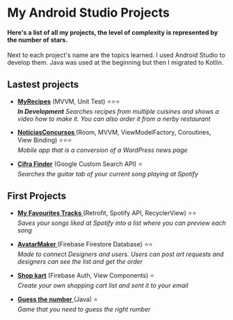 # My Android Studio Projects

#### Here's a list of all my projects, the level of complexity is represented by the number of stars. 
Next to each project's name are the topics learned. I used Android Studio to develop them. Java was used at the beginning but then I migrated to Kotlin.

## Lastest projects

- [**MyRecipes**](https://github.com/Dannestulla/AndroidStudioProjects/tree/main/MinhasReceitas) (MVVM, Unit Test) ⭐⭐⭐</br>
_**In Development** Searches recipes from multiple cuisines and shows a video how to make it. You can also order it from a nerby restaurant_

- **[NoticiasConcursos ](https://github.com/Dannestulla/AndroidStudioProjects/tree/main/NoticiasConcursos/app/src/main/java/com/example/noticiasconcursos)**(Room, MVVM, ViewModelFactory, Coroutines, View Binding)  ⭐⭐⭐</br>
_Mobile app that is a conversion of a WordPress news page_

- **[Cifra Finder](https://github.com/Dannestulla/AndroidStudioProjects/tree/main/CifraFinder/app/src/main/java/com/example/cifrafinder)** (Google Custom Search API) ⭐</br>
_Searches the guitar tab of your current song playing at Spotify_

## First Projects 

- [**My Favourites Tracks**  ](https://github.com/Dannestulla/AndroidStudioProjects/tree/main/MyFavouritesTracks)(Retrofit, Spotify API, RecyclerView) ⭐⭐</br>
_Saves your songs liked at Spotify into a list where you can preview each song_

- **[AvatarMaker ](https://github.com/Dannestulla/AndroidStudioProjects/tree/main/AvatarMaker/app/src/main/java/com/example/avatarmaker)** (Firebase Firestore Database) ⭐⭐</br>
_Made to connect Designers and users. Users can post art requests and designers can see the list and get the order_

- [**Shop kart**](https://github.com/Dannestulla/AndroidStudioProjects/tree/main/ListaDeCompras/app/src/main/java/com/example/listadecompras) (Firebase Auth, View Components) ⭐ </br>
_Create your own shopping cart list and sent it to your email_

- [**Guess the number** ](https://github.com/Dannestulla/AndroidStudioProjects/blob/main/AdivinheNumero/app/src/main/java/com/example/adivinhenumero/MainActivity.java)(Java) ⭐ </br>
_Game that you need to guess the right rumber_
